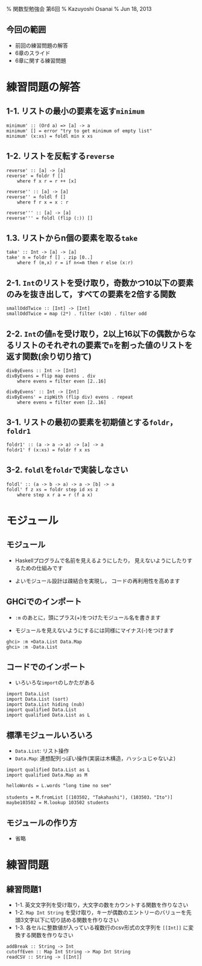 % 関数型勉強会 第6回
% Kazuyoshi Osanai
% Jun 18, 2013

## 今回の範囲

- 前回の練習問題の解答
- 6章のスライド
- 6章に関する練習問題

# 練習問題の解答

## 1-1. リストの最小の要素を返す`minimum`

~~~ {.haskell}
minimum' :: (Ord a) => [a] -> a
minimum' [] = error "try to get minimum of empty list"
minimum' (x:xs) = foldl min x xs
~~~

<!-- ' -->

## 1-2. リストを反転する`reverse`

~~~ {.haskell}
reverse' :: [a] -> [a]
reverse' = foldr f []
    where f x r = r ++ [x]

reverse'' :: [a] -> [a]
reverse'' = foldl f []
    where f r x = x : r

reverse''' :: [a] -> [a]
reverse''' = foldl (flip (:)) []
~~~

## 1.3. リストからn個の要素を取る`take`

~~~ {.haskell}
take' :: Int -> [a] -> [a]
take' n = foldr f [] . zip [0..]
    where f (m,x) r = if n<=m then r else (x:r)
~~~

## 2-1. `Int`のリストを受け取り，奇数かつ10以下の要素のみを抜き出して，すべての要素を2倍する関数

~~~ {.haskell}
smallOddTwice :: [Int] -> [Int]
smallOddTwice = map (2*) . filter (<10) . filter odd
~~~

## 2-2. `Int`の値`n`を受け取り，2以上16以下の偶数からなるリストのそれぞれの要素で`n`を割った値のリストを返す関数(余り切り捨て)

~~~ {.haskell}
divByEvens :: Int -> [Int]
divByEvens = flip map evens . div
    where evens = filter even [2..16]

divByEvens' :: Int -> [Int]
divByEvens' = zipWith (flip div) evens . repeat
    where evens = filter even [2..16]
~~~

<!-- ' -->

## 3-1. リストの最初の要素を初期値とする`foldr`，`foldr1`

~~~ {.haskell}
foldr1' :: (a -> a -> a) -> [a] -> a
foldr1' f (x:xs) = foldr f x xs
~~~

<!-- ' -->

## 3-2. `foldl`を`foldr`で実装しなさい

~~~ {.haskell}
foldl' :: (a -> b -> a) -> a -> [b] -> a
foldl' f z xs = foldr step id xs z
    where step x r a = r (f a x)
~~~

# モジュール

## モジュール

- Haskellプログラムで名前を見えるようにしたり，
見えないようにしたりするための仕組みです

- よいモジュール設計は<span class="green">疎結合</span>を実現し，
コードの再利用性を高めます

## GHCiでのインポート

- `:m` のあとに，頭にプラス(+)をつけたモジュール名を書きます

- モジュールを見えないようにするには同様にマイナス(-)をつけます

~~~ {.haskell}
ghci> :m +Data.List Data.Map
ghci> :m -Data.List
~~~

## コードでのインポート

- いろいろな`import`のしかたがある

~~~ {.haskell}
import Data.List
import Data.List (sort)
import Data.List hiding (nub)
import qualified Data.List
import qualified Data.List as L
~~~

## 標準モジュールいろいろ

- `Data.List`: リスト操作
- `Data.Map`: 連想配列っぽい操作(実装は木構造，ハッシュじゃないよ)

~~~ {.haskell}
import qualified Data.List as L
import qualified Data.Map as M

helloWords = L.words "long time no see"

students = M.fromList [(103502, "Takahashi"), (103503，"Ito")]
maybe103502 = M.lookup 103502 students
~~~

## モジュールの作り方

- 省略

# 練習問題

## 練習問題1

- 1-1. 英文文字列を受け取り，大文字の数をカウントする関数を作りなさい
- 1-2. `Map Int String` を受け取り，キーが偶数のエントリーのバリューを先頭3文字以下に切り詰める関数を作りなさい
- 1-3. 各セルに整数値が入っている複数行のcsv形式の文字列を
`[[Int]]` に変換する関数を作りなさい

~~~ {.haskell}
addBreak :: String -> Int
cutoffEven :: Map Int String -> Map Int String
readCSV :: String -> [[Int]]
~~~

